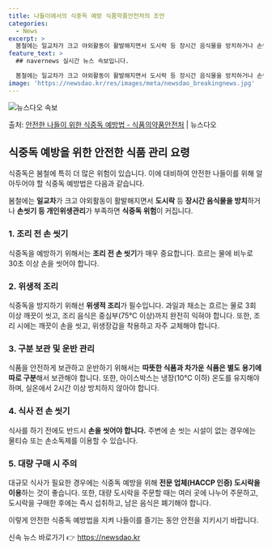 ```yaml
---
title: 나들이에서의 식중독 예방 식품약품안전처의 조언
categories:
  - News
excerpt: >
  봄철에는 일교차가 크고 야외활동이 활발해지면서 도시락 등 장시간 음식물을 방치하거나 손씻기 등 개인위생관리가…
feature_text: >
  ## navernews 실시간 뉴스 속보입니다.

  봄철에는 일교차가 크고 야외활동이 활발해지면서 도시락 등 장시간 음식물을 방치하거나 손씻기 등 개인위생관리가…
image: 'https://newsdao.kr/res/images/meta/newsdao_breakingnews.jpg'
---
```


![뉴스다오 속보](https://newsdao.kr/res/images/meta/newsdao_breakingnews.jpg)

<p>출처: <a href="https://newsdao.kr/3600" rel="dofollow">안전한 나들이 위한 식중독 예방법 - 식품의약품안전처</a> | 뉴스다오</p>

<h2 data-ke-size="size26">식중독 예방을 위한 안전한 식품 관리 요령</h2>
식중독은 봄철에 특히 더 많은 위험이 있습니다. 이에 대비하여 안전한 나들이를 위해 알아두어야 할 식중독 예방법은 다음과 같습니다.

<p data-ke-size="size16">봄철에는 <b>일교차</b>가 크고 야외활동이 활발해지면서 <b>도시락</b> 등 <b>장시간 음식물을 방치</b>하거나 <b>손씻기 등 개인위생관리</b>가 부족하면 <b>식중독 위험</b>이 커집니다.</p>

<h3 data-ke-size="size20">1. 조리 전 손 씻기</h3>
<p data-ke-size="size16">식중독을 예방하기 위해서는 <b>조리 전 손 씻기</b>가 매우 중요합니다. 흐르는 물에 비누로 30초 이상 손을 씻어야 합니다.</p>

<h3 data-ke-size="size20">2. 위생적 조리</h3>
<p data-ke-size="size16">식중독을 방지하기 위해선 <b>위생적 조리</b>가 필수입니다. 과일과 채소는 흐르는 물로 3회 이상 깨끗이 씻고, 조리 음식은 중심부(75℃ 이상)까지 완전히 익혀야 합니다. 또한, 조리 시에는 깨끗이 손을 씻고, 위생장갑을 착용하고 자주 교체해야 합니다.</p>

<h3 data-ke-size="size20">3. 구분 보관 및 운반 관리</h3>
<p data-ke-size="size16">식품을 안전하게 보관하고 운반하기 위해서는 <b>따뜻한 식품과 차가운 식품은 별도 용기에 따로 구분</b>해서 보관해야 합니다. 또한, 아이스박스는 냉장(10℃ 이하) 온도를 유지해야 하며, 실온에서 2시간 이상 방치하지 않아야 합니다.</p>

<h3 data-ke-size="size20">4. 식사 전 손 씻기</h3>
<p data-ke-size="size16">식사를 하기 전에도 반드시 <b>손을 씻어야 합니다.</b> 주변에 손 씻는 시설이 없는 경우에는 물티슈 또는 손소독제를 이용할 수 있습니다.</p>

<h3 data-ke-size="size20">5. 대량 구매 시 주의</h3>
<p data-ke-size="size16">대규모 식사가 필요한 경우에는 식중독 예방을 위해 <b>전문 업체(HACCP 인증) 도시락을 이용</b>하는 것이 좋습니다. 또한, 대량 도시락을 주문할 때는 여러 곳에 나누어 주문하고, 도시락을 구매한 후에는 즉시 섭취하고, 남은 음식은 폐기해야 합니다.</p>

이렇게 안전한 식중독 예방법을 지켜 나들이를 즐기는 동안 안전을 지키시기 바랍니다. 

신속 뉴스 바로가기 👉 <a href="https://newsdao.kr" rel="dofollow">https://newsdao.kr</a>



